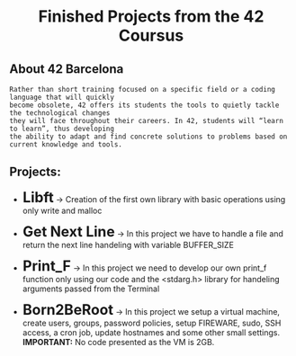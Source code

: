 <h1 align="center">
	Finished Projects from the 42 Coursus
</h1>


## About 42 Barcelona

	Rather than short training focused on a specific field or a coding language that will quickly 
	become obsolete, 42 offers its students the tools to quietly tackle the technological changes 
	they will face throughout their careers. In 42, students will “learn to learn”, thus developing 
	the ability to adapt and find concrete solutions to problems based on current knowledge and tools.

## Projects:
* <b style="font-size:25px;">Libft</b> -> Creation of the first own library with basic operations using only write and malloc


* <b style="font-size:25px;">Get Next Line</b> -> In this project we have to handle a file and return the next line handeling with variable BUFFER_SIZE


* <b style="font-size:25px;">Print_F</b> -> In this project we need to develop our own print_f function only using our code and the <stdarg.h> library for handeling arguments passed from the Terminal


* <b style="font-size:25px;">Born2BeRoot</b> -> In this project we setup a virtual machine, create users, groups, password policies, setup FIREWARE, sudo, SSH access, a cron job, update hostnames and some other small settings. <b>IMPORTANT:</b> No code presented as the VM is 2GB.
